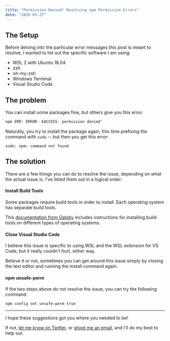 ```yaml
---
title: "Permission Denied! Resolving npm Permission Errors"
date: "2020-03-27"
---
```


## The Setup

Before delving into the particular error messages this post is meant to resolve, I wanted to list out the specific software I am using:

- WSL 2 with Ubuntu 18.04
- zsh
- oh-my-zsh
- Windows Terminal
- Visual Studio Code

## The problem

You can install some packages fine, but others give you this error:

```js
npm ERR! ERROR: EACCESS: permission denied"
```

Naturally, you try to install the package again, this time prefixing the command with `sudo` -- but then you get this error:

```
sudo: npm: command not found
```

## The solution

There are a few things you can do to resolve the issue, depending on what the actual issue is. I've listed them out in a logical order:

#### Install Build Tools

Some packages require build tools in order to install. Each operating system has separate build tools.

This [documentation from Gatsby](https://www.gatsbyjs.org/tutorial/part-zero/) includes instructions for installing build tools on different types of operating systems.

#### Close Visual Studio Code

I believe this issue is specific to using WSL and the WSL extension for VS Code, but it really couldn't hurt, either way.

Believe it or not, sometimes you can get around this issue simply by closing the text editor and running the install command again.

#### npm unsafe-perm

If the two steps above do not resolve the issue, you can try the following command:

`npm config set unsafe-perm true`

---

I hope these suggestions got you where you needed to be!

If not, [let me know on Twitter](https://twitter.com/sharifElkassed), or [shoot me an email](mailto:whistle@theengine.tech), and I'll do my best to help out.
